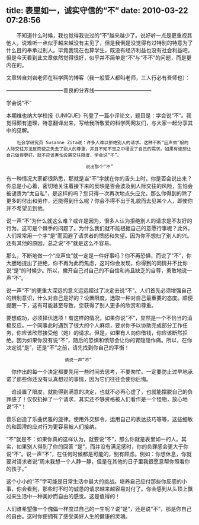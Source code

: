 title: 表里如一，诚实守信的“不”
date: 2010-03-22 07:28:56
---

　　不知道什么时候，我也觉得我说过的“不”越来越少了。说好听一点是更重视其他人，说难听一点似乎越来越没有主见了，但是我倒是没觉得有过特别的特意为了什么目的奉承过别人。毕竟我现在也算学生，既没有经济利益也没有社会利益吧，但是今天看到此文章依然觉得很好，似乎并不简单是“不”与“不不”的问题，而是更内在的。

文章转自刘岩老师在科学网的博客（我一般管人都叫老师，三人行必有吾师也）：

———————————善良的分界线———————————

学会说“不”

 本期维也纳大学校报《UNIQUE》刊登了一篇小评论文，题目是：学会说“不”。我觉得颇有道理，特意翻译出来，写给我所敬爱的科学网网友们，与大家一起分享其中的见解。

        社会学研究员 Susanne Zita说：许多人难以拒绝别人的请求。这种不断“应声虫”般的人际交往方法反而使之失去了别人的尊重，并且不知不觉之中埋没了自己的需求。如果有谁想让自己做得更好，就不应该害怕设置交往限度，学会说“不”。 

                                  说出那个“不”

 有一种情况大家都很熟悉，那就是当“不”字就在你的舌头上时，你是否会说出来？你总是小心着，密切地关注着接下来的反映是否会波及到人际交往的风险，生怕会被谴责为“太自私”，是这样的吗？您只得一次再次地点头应允，那么你得到的除了更多的付出和劳作，还能得到什么呢？你会不得不出于礼貌而去见某个人，即使你并不希望见到他。

 说一声“不”为什么就这么难？或许是因为，很多人认为拒绝别人的请求是不友好的行为。这可是个棘手的问题了。为什么我们就不能根据自己的意愿行事呢？此外，人们常常用一个字“是”而回避了请求者的愤怒和失望。因为你不想扫了别人的兴。还有其他的原因，总之说“不”就是这么不容易。

 那么，不断地做一个“应声虫”就一定是一件好事吗？你不再恐惧，而说了“不”，你大胆地提出了拒绝，你不再为此而焦虑，这时你会发现，你得到的同情并不比你说“是”的时候少。所以，撇开自己对自己的不自信和尚且缺乏的自尊，勇敢地说一声“不”。

 说一声“不”的更重大深远的意义远远超过了决定去说“不”。人们首先必须增强自己的辨别意识，什么对自己是好的？设置限度，选取一种对自己最重要的态度。顺便提醒一下，这有可能甚至导致，您获得了别人更多的欣赏和尊重。

 要想成功，必须择优选项！有这样的情况，如果你说“不”，显然是一个不恰当的消极反应。一个同事此时遇到了很大的个人麻烦，要求你予以协助完成部分工作任务，你应该欣然接受他（她）的请求。但是，如果有人向你借钱，你应该断然拒绝。因为如果你没有说“不”，随后的恐惧和愤怒会让你的胃隐隐作痛。所以，在你决定说“是”，还是“不”之前，请先找到你自己的平衡！

                          请说一声“不”

　你作出的每一个决定都要先用一些时间去思考，不要匆忙。一定要防止过早地承诺了那些你还没有认真想过的事情，因为它们往往会使你后悔。

　谁设置了限度，就能得到满意的决定，也就不必再心虚了，也就能摆脱自己的负罪感了！仅仅扔掉了一个请求，其实还不够资格被人们看作是一个怪物，放心地说“不”！

 音乐创造了乐曲优雅的旋律。使用外交辞令，运用自己的表达技巧等等，这些细敏的和圆滑的应对行为更容易被人们接纳。

 “不"就是不：如果你真的这样认为，就要说“不”，那么你就是表里如一的人。其实，如果别人得到了你的回答 “是”，而并没有满足感时，你的负罪感会更大于你说“不”。说一声“不”，在任何时候都是可能的，别有顾虑。例如：你想休息，你就要对请求者说“周末我想一个人静一静，但是在其他的日子里我很愿意帮你照看你的孩子。”

 这个小小的“不”字可能是日常生活中最大的挑战。培养自己应付那些你反感的小事，你会看到，那些时不时的诚恳的请求越来越容易对付了。你会感到从头顶上飘过来生活中一种美妙而自由的感觉。这是值得的！

 人们谁希望像一个傀儡一样度过自己的一生呢？说“是”，还是说“不”，那是你自己的自由。这时你便拥有了感受美好人生的健康的灵魂。